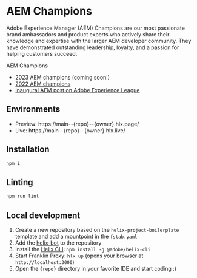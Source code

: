 # AEM Champions

Adobe Experience Manager (AEM) Champions are our most passionate brand ambassadors and product experts who actively share their knowledge and expertise with the larger AEM developer community. They have demonstrated outstanding leadership, loyalty, and a passion for helping customers succeed.

AEM Champions

- 2023 AEM champions (coming soon!)
- [2022 AEM champions](https://business.adobe.com/blog/the-latest/introducing-the-very-first-adobe-experience-manager-champion-class)
- [Inaugural AEM post on Adobe Experience League](https://business.adobe.com/blog/the-latest/introducing-the-very-first-adobe-experience-manager-champion-class)


## Environments
- Preview: https://main--{repo}--{owner}.hlx.page/
- Live: https://main--{repo}--{owner}.hlx.live/

## Installation

```sh
npm i
```

## Linting

```sh
npm run lint
```

## Local development

1. Create a new repository based on the `helix-project-boilerplate` template and add a mountpoint in the `fstab.yaml`
1. Add the [helix-bot](https://github.com/apps/helix-bot) to the repository
1. Install the [Helix CLI](https://github.com/adobe/helix-cli): `npm install -g @adobe/helix-cli`
1. Start Franklin Proxy: `hlx up` (opens your browser at `http://localhost:3000`)
1. Open the `{repo}` directory in your favorite IDE and start coding :)
